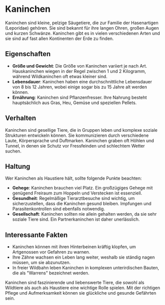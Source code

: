 # Kaninchen

Kaninchen sind kleine, pelzige Säugetiere, die zur Familie der Hasenartigen (Leporidae) gehören. Sie sind bekannt für ihre langen Ohren, großen Augen und kurzen Schwänze. Kaninchen gibt es in vielen verschiedenen Arten und sie sind auf fast allen Kontinenten der Erde zu finden.

## Eigenschaften

- **Größe und Gewicht**: Die Größe von Kaninchen variiert je nach Art. Hauskaninchen wiegen in der Regel zwischen 1 und 2 Kilogramm, während Wildkaninchen oft etwas kleiner sind.
- **Lebensdauer**: Kaninchen haben eine durchschnittliche Lebensdauer von 8 bis 12 Jahren, wobei einige sogar bis zu 15 Jahre alt werden können.
- **Ernährung**: Kaninchen sind Pflanzenfresser. Ihre Nahrung besteht hauptsächlich aus Gras, Heu, Gemüse und speziellen Pellets.

## Verhalten

Kaninchen sind gesellige Tiere, die in Gruppen leben und komplexe soziale Strukturen entwickeln können. Sie kommunizieren durch verschiedene Laute, Körpersprache und Duftmarken. Kaninchen graben oft Höhlen und Tunnel, in denen sie Schutz vor Fressfeinden und schlechtem Wetter suchen.

## Haltung

Wer Kaninchen als Haustiere hält, sollte folgende Punkte beachten:

- **Gehege**: Kaninchen brauchen viel Platz. Ein großzügiges Gehege mit genügend Freiraum zum Hoppeln und Verstecken ist essenziell.
- **Gesundheit**: Regelmäßige Tierarztbesuche sind wichtig, um sicherzustellen, dass die Kaninchen gesund bleiben. Impfungen und Parasitenkontrollen sind ebenfalls notwendig.
- **Gesellschaft**: Kaninchen sollten nie allein gehalten werden, da sie sehr soziale Tiere sind. Ein Partnerkaninchen ist daher unerlässlich.

## Interessante Fakten

- Kaninchen können mit ihren Hinterbeinen kräftig klopfen, um Artgenossen vor Gefahren zu warnen.
- Ihre Zähne wachsen ein Leben lang weiter, weshalb sie ständig nagen müssen, um sie abzunutzen.
- In freier Wildbahn leben Kaninchen in komplexen unterirdischen Bauten, die als "Warrens" bezeichnet werden.

Kaninchen sind faszinierende und liebenswerte Tiere, die sowohl als Wildtiere als auch als Haustiere eine wichtige Rolle spielen. Mit der richtigen Pflege und Aufmerksamkeit können sie glückliche und gesunde Gefährten sein.
